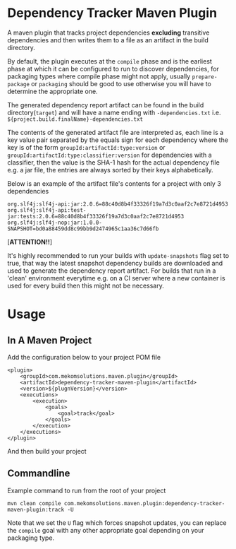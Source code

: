 # Dependency Tracker Maven Plugin
A maven plugin that tracks project dependencies **excluding** transitive dependencies and then writes them to a file as an 
artifact in the build directory.

By default, the plugin executes at the `compile` phase and is the earliest phase at which it can be configured to run 
to discover dependencies, for packaging types where compile phase might not apply, usually `prepare-package` or 
`packaging` should be good to use otherwise you will have to determine the appropriate one.

The generated dependency report artifact can be found in the build directory(`target`) and will have a name ending with 
`-dependencies.txt` i.e. `${project.build.finalName}-dependencies.txt`

The contents of the generated artifact file are interpreted as, each line is a key value pair separated by the equals 
sign for each dependency where the key is of the form `groupId:artifactId:type:version` or 
`groupId:artifactId:type:classifier:version` for dependencies with a classifier, then the value is the SHA-1 hash for 
the actual dependency file e.g. a jar file, the entries are always sorted by their keys alphabetically.

Below is an example of the artifact file's contents for a project with only 3 dependencies
```
org.slf4j:slf4j-api:jar:2.0.6=88c40d8b4f33326f19a7d3c0aaf2c7e8721d4953
org.slf4j:slf4j-api:test-jar:tests:2.0.6=88c40d8b4f33326f19a7d3c0aaf2c7e8721d4953
org.slf4j:slf4j-nop:jar:1.0.0-SNAPSHOT=bd0a88459dd8c99bb9d2474965c1aa36c7d66fb
```

[**ATTENTION!!**]

It's highly recommended to run your builds with `update-snapshots` flag set to true, that way the latest snapshot 
dependency builds are downloaded and used to generate the dependency report artifact. For builds that run in a 'clean' 
environment everytime e.g. on a CI server where a new container is used for every build then this might not be necessary.

# Usage

## In A Maven Project

Add the configuration below to your project POM file
```
<plugin>
    <groupId>com.mekomsolutions.maven.plugin</groupId>
    <artifactId>dependency-tracker-maven-plugin</artifactId>
    <version>${plugnVersion}</version>
    <executions>
        <execution>
            <goals>
                <goal>track</goal>
            </goals>
        </execution>
    </executions>
</plugin>
```

And then build your project

## Commandline

Example command to run from the root of your project
```
mvn clean compile com.mekomsolutions.maven.plugin:dependency-tracker-maven-plugin:track -U
```

Note that we set the `U` flag which forces snapshot updates, you can replace the `compile` goal with any other 
appropriate goal depending on your packaging type.

